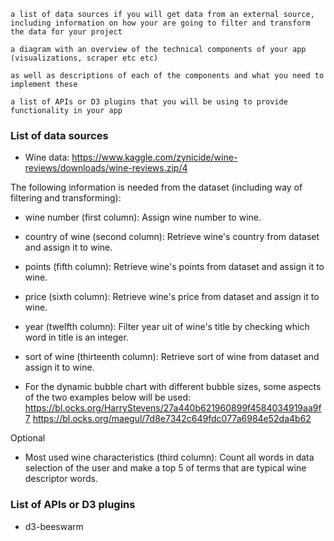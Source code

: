 

    a list of data sources if you will get data from an external source, including information on how your are going to filter and transform the data for your project

    a diagram with an overview of the technical components of your app (visualizations, scraper etc etc)

    as well as descriptions of each of the components and what you need to implement these

    a list of APIs or D3 plugins that you will be using to provide functionality in your app

### List of data sources

* Wine data:
https://www.kaggle.com/zynicide/wine-reviews/downloads/wine-reviews.zip/4


The following information is needed from the dataset (including way of filtering and transforming):
* wine number (first column): Assign wine number to wine.
* country of wine (second column): Retrieve wine's country from dataset and assign it to wine.
* points (fifth column): Retrieve wine's points from dataset and assign it to wine.
* price (sixth column): Retrieve wine's price from dataset and assign it to wine.
* year (twelfth column): Filter year uit of wine's title by checking which word in title is an integer.
* sort of wine (thirteenth column): Retrieve sort of wine from dataset and assign it to wine.


* For the dynamic bubble chart with different bubble sizes, some aspects of the two examples below will be used:
https://bl.ocks.org/HarryStevens/27a440b621960899f4584034919aa9f7
https://bl.ocks.org/maegul/7d8e7342c649fdc077a6984e52da4b62

Optional
* Most used wine characteristics (third column): Count all words in data selection of the user and make a top 5 of terms that are typical wine descriptor words.

### List of APIs or D3 plugins

* d3-beeswarm

